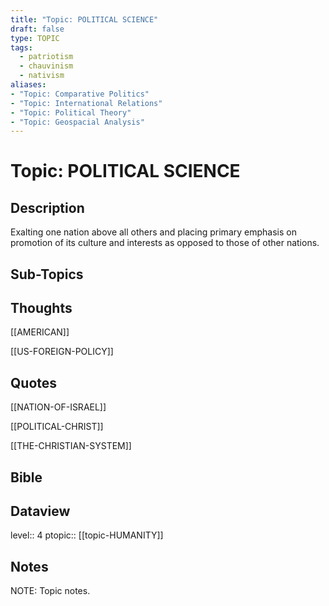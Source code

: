 ```yaml
---
title: "Topic: POLITICAL SCIENCE"
draft: false
type: TOPIC
tags:
  - patriotism
  - chauvinism
  - nativism
aliases: 
- "Topic: Comparative Politics"
- "Topic: International Relations"
- "Topic: Political Theory"
- "Topic: Geospacial Analysis"
---
```

# Topic: POLITICAL SCIENCE
## Description
Exalting one nation above all others and placing primary emphasis on promotion of its culture and interests as opposed to those of other nations.

## Sub-Topics


## Thoughts
[[AMERICAN]]

[[US-FOREIGN-POLICY]]

## Quotes
[[NATION-OF-ISRAEL]]

[[POLITICAL-CHRIST]]

[[THE-CHRISTIAN-SYSTEM]]

## Bible


## Dataview
level:: 4
ptopic:: [[topic-HUMANITY]]

## Notes
NOTE: Topic notes.